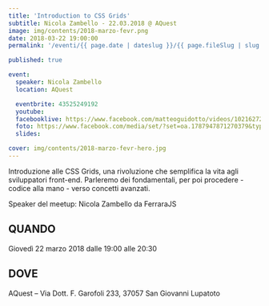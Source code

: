 ```yaml
---
title: 'Introduction to CSS Grids'
subtitle: Nicola Zambello - 22.03.2018 @ AQuest
image: img/contents/2018-marzo-fevr.png
date: 2018-03-22 19:00:00
permalink: '/eventi/{{ page.date | dateslug }}/{{ page.fileSlug | slug }}/index.html'

published: true

event:
  speaker: Nicola Zambello
  location: AQuest

  eventbrite: 43525249192
  youtube:
  facebooklive: https://www.facebook.com/matteoguidotto/videos/10216272695953952/
  foto: https://www.facebook.com/media/set/?set=oa.1787947871270379&type=3
  slides:

cover: img/contents/2018-marzo-fevr-hero.jpg
---
```


Introduzione alle CSS Grids, una rivoluzione che semplifica la vita agli sviluppatori front-end. Parleremo dei fondamentali, per poi procedere - codice alla mano - verso concetti avanzati.

Speaker del meetup: Nicola Zambello da FerraraJS

## QUANDO

Giovedì 22 marzo 2018 dalle 19:00 alle 20:30

## DOVE

AQuest – Via Dott. F. Garofoli 233, 37057 San Giovanni Lupatoto
